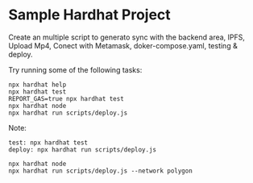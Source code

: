 # Sample Hardhat Project

Create an multiple script to generato sync with the backend area, IPFS, Upload Mp4, Conect with Metamask, doker-compose.yaml, testing & deploy.

Try running some of the following tasks:

```shell
npx hardhat help
npx hardhat test
REPORT_GAS=true npx hardhat test
npx hardhat node
npx hardhat run scripts/deploy.js
```
Note:
```Compile: npx hardhat compile
test: npx hardhat test
deploy: npx hardhat run scripts/deploy.js

npx hardhat node
npx hardhat run scripts/deploy.js --network polygon

```
